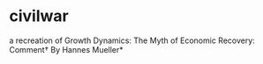 # civilwar 
a recreation of Growth Dynamics: The Myth of
Economic Recovery: Comment†
By Hannes Mueller*
